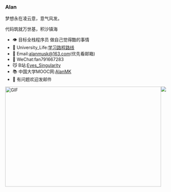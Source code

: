 ### Alan

梦想永在凌云意，意气风发。

代码筑就万世基，积沙镇海

- 👁 目标全栈程序员 做自己觉得酷的事情
- 💖 University_Life:<a href="https://github.com/Alan-Musk/University_Life">学习路程路线</a>
- 📮 Email:alanmusk@163.com(优先看邮箱)
- 💬 WeChat:fan791667283
- 😼 B站:<a href="https://space.bilibili.com/413658698">Eyes_Singularity</a>
- 📚 中国大学MOOC网:<a href="http://www.icourse163.org/home.htm?userId=1449141793">AlanMK</a>
- 🤔 有问题欢迎发邮件

<img alt="GIF" src="https://github.com/abhisheknaiidu/abhisheknaiidu/blob/master/code.gif?raw=true" width="500" height="320" />
<img align="center" src="[https://github-readme-stats.vercel.app/api/top-langs/?username=alan-musk](https://github.com/Alan-Musk/University_Life)&locale=cn&layout=compact&hide_border=true&card_width=500px" style="position: absolute;top-" />

